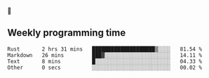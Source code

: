 🐸

## Weekly programming time
<!--START_SECTION:waka-->

```text
Rust       2 hrs 31 mins   ████████████████████▒░░░░   81.54 %
Markdown   26 mins         ███▓░░░░░░░░░░░░░░░░░░░░░   14.11 %
Text       8 mins          █░░░░░░░░░░░░░░░░░░░░░░░░   04.33 %
Other      0 secs          ░░░░░░░░░░░░░░░░░░░░░░░░░   00.02 %
```

<!--END_SECTION:waka-->
